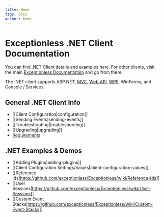 ```yaml
---
title: Home
tags: docs
anchor: home
---
```


# Exceptionless .NET Client Documentation

You can find .NET Client details and examples here. For other clients, visit the main [Exceptionless Documentation](https://github.com/exceptionless/Exceptionless/wiki) and go from there.

The .NET client supports ASP.NET, [MVC](https://www.nuget.org/packages/Exceptionless.Mvc/), [Web API](https://www.nuget.org/packages/Exceptionless.WebApi/), [WPF](https://www.nuget.org/packages/Exceptionless.Wpf/), WinForms, and Console / Services.

## General .NET Client Info
* [[Client Configuration|configuration]]
* [[Sending Events|sending-events]]
* [[Troubleshooting|troubleshooting]]
* [[Upgrading|upgrading]]
* [Requirements](Requirements)

## .NET Examples & Demos
* [[Adding Plugins|adding-plugins]]
* [[Client Configuration Settings/Values|client-configuration-values]]
* [[Reference Ids|https://github.com/exceptionless/Exceptionless/wiki/Reference-Ids]]
* [[User Sessions|https://github.com/exceptionless/Exceptionless/wiki/User-Sessions]]
* [[Custom Event Stacks|https://github.com/exceptionless/Exceptionless/wiki/Custom-Event-Stacks]]